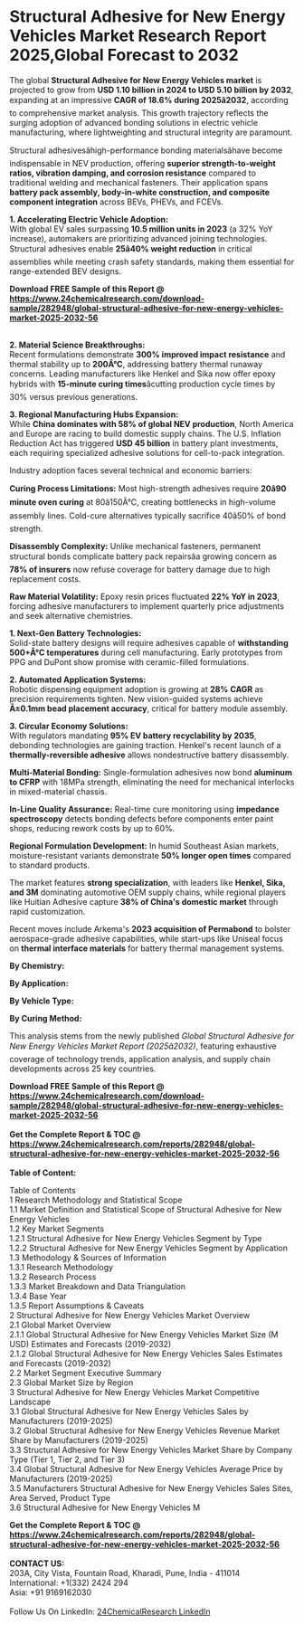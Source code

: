 <h1>Structural Adhesive for New Energy Vehicles Market Research Report 2025,Global Forecast to 2032</h1><p>The global <strong>Structural Adhesive for New Energy Vehicles market</strong> is projected to grow from <strong>USD 1.10 billion in 2024 to USD 5.10 billion by 2032</strong>, expanding at an impressive <strong>CAGR of 18.6% during 2025â2032</strong>, according to comprehensive market analysis. This growth trajectory reflects the surging adoption of advanced bonding solutions in electric vehicle manufacturing, where lightweighting and structural integrity are paramount.</p><p>Structural adhesivesâhigh-performance bonding materialsâhave become indispensable in NEV production, offering <strong>superior strength-to-weight ratios, vibration damping, and corrosion resistance</strong> compared to traditional welding and mechanical fasteners. Their application spans <strong>battery pack assembly, body-in-white construction, and composite component integration</strong> across BEVs, PHEVs, and FCEVs.</p><p><strong>1. Accelerating Electric Vehicle Adoption:</strong><br>
With global EV sales surpassing <strong>10.5 million units in 2023</strong> (a 32% YoY increase), automakers are prioritizing advanced joining technologies. Structural adhesives enable <strong>25â40% weight reduction</strong> in critical assemblies while meeting crash safety standards, making them essential for range-extended BEV designs.</p><div><b>Download FREE Sample of this Report @ 
            <a href="https://www.24chemicalresearch.com/download-sample/282948/global-structural-adhesive-for-new-energy-vehicles-market-2025-2032-56">
            https://www.24chemicalresearch.com/download-sample/282948/global-structural-adhesive-for-new-energy-vehicles-market-2025-2032-56</a></b></div><br><p><strong>2. Material Science Breakthroughs:</strong><br>
Recent formulations demonstrate <strong>300% improved impact resistance</strong> and thermal stability up to <strong>200Â°C</strong>, addressing battery thermal runaway concerns. Leading manufacturers like Henkel and Sika now offer epoxy hybrids with <strong>15-minute curing times</strong>âcutting production cycle times by 30% versus previous generations.</p><p><strong>3. Regional Manufacturing Hubs Expansion:</strong><br>
While <strong>China dominates with 58% of global NEV production</strong>, North America and Europe are racing to build domestic supply chains. The U.S. Inflation Reduction Act has triggered <strong>USD 45 billion</strong> in battery plant investments, each requiring specialized adhesive solutions for cell-to-pack integration.</p><p>Industry adoption faces several technical and economic barriers:</p><p><strong>Curing Process Limitations:</strong> Most high-strength adhesives require <strong>20â90 minute oven curing</strong> at 80â150Â°C, creating bottlenecks in high-volume assembly lines. Cold-cure alternatives typically sacrifice 40â50% of bond strength.</p><p><strong>Disassembly Complexity:</strong> Unlike mechanical fasteners, permanent structural bonds complicate battery pack repairsâa growing concern as <strong>78% of insurers</strong> now refuse coverage for battery damage due to high replacement costs.</p><p><strong>Raw Material Volatility:</strong> Epoxy resin prices fluctuated <strong>22% YoY in 2023</strong>, forcing adhesive manufacturers to implement quarterly price adjustments and seek alternative chemistries.</p><p><strong>1. Next-Gen Battery Technologies:</strong><br>
Solid-state battery designs will require adhesives capable of <strong>withstanding 500+Â°C temperatures</strong> during cell manufacturing. Early prototypes from PPG and DuPont show promise with ceramic-filled formulations.</p><p><strong>2. Automated Application Systems:</strong><br>
Robotic dispensing equipment adoption is growing at <strong>28% CAGR</strong> as precision requirements tighten. New vision-guided systems achieve <strong>Â±0.1mm bead placement accuracy</strong>, critical for battery module assembly.</p><p><strong>3. Circular Economy Solutions:</strong><br>
With regulators mandating <strong>95% EV battery recyclability by 2035</strong>, debonding technologies are gaining traction. Henkel's recent launch of a <strong>thermally-reversible adhesive</strong> allows nondestructive battery disassembly.</p><p><strong>Multi-Material Bonding:</strong> Single-formulation adhesives now bond <strong>aluminum to CFRP</strong> with 18MPa strength, eliminating the need for mechanical interlocks in mixed-material chassis.</p><p><strong>In-Line Quality Assurance:</strong> Real-time cure monitoring using <strong>impedance spectroscopy</strong> detects bonding defects before components enter paint shops, reducing rework costs by up to 60%.</p><p><strong>Regional Formulation Development:</strong> In humid Southeast Asian markets, moisture-resistant variants demonstrate <strong>50% longer open times</strong> compared to standard products.</p><p>The market features <strong>strong specialization</strong>, with leaders like <strong>Henkel, Sika, and 3M</strong> dominating automotive OEM supply chains, while regional players like Huitian Adhesive capture <strong>38% of China's domestic market</strong> through rapid customization.</p><p>Recent moves include Arkema's <strong>2023 acquisition of Permabond</strong> to bolster aerospace-grade adhesive capabilities, while start-ups like Uniseal focus on <strong>thermal interface materials</strong> for battery thermal management systems.</p><p><strong>By Chemistry:</strong></p><p><strong>By Application:</strong></p><p><strong>By Vehicle Type:</strong></p><p><strong>By Curing Method:</strong></p><p>This analysis stems from the newly published <em>Global Structural Adhesive for New Energy Vehicles Market Report (2025â2032)</em>, featuring exhaustive coverage of technology trends, application analysis, and supply chain developments across 25 key countries.</p><div><b>Download FREE Sample of this Report @ 
            <a href="https://www.24chemicalresearch.com/download-sample/282948/global-structural-adhesive-for-new-energy-vehicles-market-2025-2032-56">
            https://www.24chemicalresearch.com/download-sample/282948/global-structural-adhesive-for-new-energy-vehicles-market-2025-2032-56</a></b></div><br><div><b>Get the Complete Report & TOC @ 
            <a href="https://www.24chemicalresearch.com/reports/282948/global-structural-adhesive-for-new-energy-vehicles-market-2025-2032-56">
            https://www.24chemicalresearch.com/reports/282948/global-structural-adhesive-for-new-energy-vehicles-market-2025-2032-56</a></b></div><br>
            <b>Table of Content:</b><p>Table of Contents<br />
1 Research Methodology and Statistical Scope<br />
1.1 Market Definition and Statistical Scope of Structural Adhesive for New Energy Vehicles<br />
1.2 Key Market Segments<br />
1.2.1 Structural Adhesive for New Energy Vehicles Segment by Type<br />
1.2.2 Structural Adhesive for New Energy Vehicles Segment by Application<br />
1.3 Methodology & Sources of Information<br />
1.3.1 Research Methodology<br />
1.3.2 Research Process<br />
1.3.3 Market Breakdown and Data Triangulation<br />
1.3.4 Base Year<br />
1.3.5 Report Assumptions & Caveats<br />
2 Structural Adhesive for New Energy Vehicles Market Overview<br />
2.1 Global Market Overview<br />
2.1.1 Global Structural Adhesive for New Energy Vehicles Market Size (M USD) Estimates and Forecasts (2019-2032)<br />
2.1.2 Global Structural Adhesive for New Energy Vehicles Sales Estimates and Forecasts (2019-2032)<br />
2.2 Market Segment Executive Summary<br />
2.3 Global Market Size by Region<br />
3 Structural Adhesive for New Energy Vehicles Market Competitive Landscape<br />
3.1 Global Structural Adhesive for New Energy Vehicles Sales by Manufacturers (2019-2025)<br />
3.2 Global Structural Adhesive for New Energy Vehicles Revenue Market Share by Manufacturers (2019-2025)<br />
3.3 Structural Adhesive for New Energy Vehicles Market Share by Company Type (Tier 1, Tier 2, and Tier 3)<br />
3.4 Global Structural Adhesive for New Energy Vehicles Average Price by Manufacturers (2019-2025)<br />
3.5 Manufacturers Structural Adhesive for New Energy Vehicles Sales Sites, Area Served, Product Type<br />
3.6 Structural Adhesive for New Energy Vehicles M</p><div><b>Get the Complete Report & TOC @ 
            <a href="https://www.24chemicalresearch.com/reports/282948/global-structural-adhesive-for-new-energy-vehicles-market-2025-2032-56">
            https://www.24chemicalresearch.com/reports/282948/global-structural-adhesive-for-new-energy-vehicles-market-2025-2032-56</a></b></div><br><b>CONTACT US:</b><br>
            203A, City Vista, Fountain Road, Kharadi, Pune, India - 411014<br>
            International: +1(332) 2424 294<br>
            Asia: +91 9169162030 <br><br>
            Follow Us On LinkedIn: <a href="https://www.linkedin.com/company/24chemicalresearch/">24ChemicalResearch LinkedIn</a>